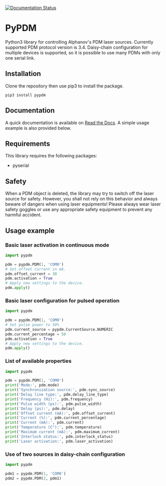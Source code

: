 [![Documentation Status](https://readthedocs.org/projects/pypdm/badge/?version=latest)](https://pypdm.readthedocs.io/en/latest/?badge=latest)

# PyPDM

Python3 library for controlling Alphanov's PDM laser sources. Currently supported PDM protocol version is 3.4. Daisy-chain configuration for multiple devices is supported, so it is possible to use many PDMs with only one serial link.

## Installation

Clone the repository then use pip3 to install the package.

    pip3 install pypdm

## Documentation

A quick documentation is available on [Read the Docs](https://pypdm.readthedocs.io). A simple usage example is also provided below.

## Requirements

This library requires the following packages:
- pyserial

## Safety

When a PDM object is deleted, the library may try to switch off the laser source for safety. However, you shall not rely on this behavior and always beware of dangers when using laser equipments! Please always wear laser safety goggles or use any appropriate safety equipment to prevent any harmful accident.

## Usage example

### Basic laser activation in continuous mode

```python
import pypdm

pdm = pypdm.PDM(1, 'COM0')
# Set offset current in mA.
pdm.offset_current = 30
pdm.activation = True
# Apply new settings to the device.
pdm.apply()
```

### Basic laser configuration for pulsed operation

```python
import pypdm

pdm = pypdm.PDM(1, 'COM0')
# Set pulse power to 50%
pdm.current_source = pypdm.CurrentSource.NUMERIC
pdm.current_percentage = 50
pdm.activation = True
# Apply new settings to the device.
pdm.apply()
```

### List of available properties

```python
import pypdm

pdm = pypdm.PDM(1, 'COM0')
print('Mode:', pdm.mode)
print('Synchronization source:', pdm.sync_source)
print('Delay line type:', pdm.delay_line_type)
print('Frequency (Hz):', pdm.frequency)
print('Pulse width (ps):', pdm.pulse_width)
print('Delay (ps):', pdm.delay)
print('Offset current (mA):', pdm.offset_current)
print('Current (%):', pdm.current_percentage)
print('Current (mA):', pdm.current)
print('Temperature (C°):', pdm.temperature)
print('Maximum current (mA):', pdm.maximum_current)
print('Interlock status:', pdm.interlock_status)
print('Laser activation:', pdm.laser_activation)
```

### Use of two sources in daisy-chain configuration

```python
import pypdm

pdm1 = pypdm.PDM(1, 'COM0')
pdm2 = pypdm.PDM(2, pdm1)
```

